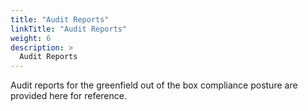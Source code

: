```yaml
---
title: "Audit Reports"
linkTitle: "Audit Reports"
weight: 6
description: >
  Audit Reports
---
```


Audit reports for the greenfield out of the box compliance posture are provided here for reference.  